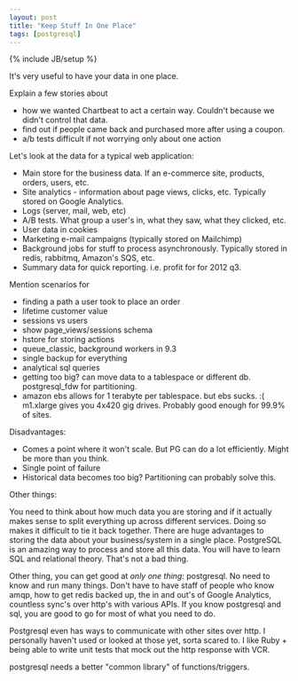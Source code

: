 ```yaml
---
layout: post
title: "Keep Stuff In One Place"
tags: [postgresql]
---
```

{% include JB/setup %}

It's very useful to have your data in one place.

Explain a few stories about

* how we wanted Chartbeat to act a certain way. Couldn't because we didn't control that data.
* find out if people came back and purchased more after using a coupon.
* a/b tests difficult if not worrying only about one action

Let's look at the data for a typical web application:

* Main store for the business data. If an e-commerce site, products, orders, users, etc.
* Site analytics - information about page views, clicks, etc. Typically stored on Google Analytics.
* Logs (server, mail, web, etc)
* A/B tests. What group a user's in, what they saw, what they clicked, etc.
* User data in cookies
* Marketing e-mail campaigns (typically stored on Mailchimp)
* Background jobs for stuff to process asynchronously. Typically stored in redis, rabbitmq,
  Amazon's SQS, etc.
* Summary data for quick reporting. i.e. profit for for 2012 q3.

Mention scenarios for

* finding a path a user took to place an order
* lifetime customer value
* sessions vs users
* show page_views/sessions schema
* hstore for storing actions
* queue_classic, background workers in 9.3
* single backup for everything
* analytical sql queries
* getting too big? can move data to a tablespace or different db. postgresql_fdw for partitioning.
* amazon ebs allows for 1 terabyte per tablespace. but ebs sucks. :(
  m1.xlarge gives you 4x420 gig drives. Probably good enough for 99.9% of sites.

Disadvantages:

* Comes a point where it won't scale. But PG can do a lot efficiently. Might be more than you think.
* Single point of failure
* Historical data becomes too big? Partitioning can probably solve this.

Other things:

You need to think about how much data you are storing and if it actually makes
sense to split everything up across different services. Doing so makes it
difficult to tie it back together. There are huge advantages to storing the
data about your business/system in a single place. PostgreSQL is an amazing way
to process and store all this data. You will have to learn SQL and relational
theory. That's not a bad thing.

Other thing, you can get good at *only one thing*: postgresql. No need to know
and run many things. Don't have to have staff of people who know amqp, how to
get redis backed up, the in and out's of Google Analytics, countless sync's
over http's with various APIs. If you know postgresql and sql, you are good to
go for most of what you need to do.

Postgresql even has ways to communicate with other sites over http. I personally
haven't used or looked at those yet, sorta scared to. I like Ruby + being able to
write unit tests that mock out the http response with VCR.

postgresql needs a better "common library" of functions/triggers.
